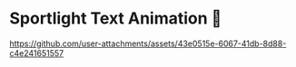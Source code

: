 # Sportlight Text Animation 🤩


https://github.com/user-attachments/assets/43e0515e-6067-41db-8d88-c4e241651557




